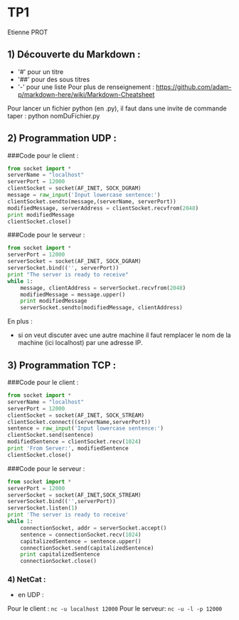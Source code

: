 # TP1
Etienne PROT

## 1) Découverte du Markdown :
- '#' pour un titre
- '##' pour des sous titres
- '-' pour une liste
Pour plus de renseignement :
https://github.com/adam-p/markdown-here/wiki/Markdown-Cheatsheet 

Pour lancer un fichier python (en .py), il faut dans une invite de commande taper : python nomDuFichier.py

## 2) Programmation UDP :

###Code pour le client :
```python
from socket import *
serverName = "localhost"
serverPort = 12000
clientSocket = socket(AF_INET, SOCK_DGRAM)
message = raw_input('Input lowercase sentence:')
clientSocket.sendto(message,(serverName, serverPort))
modifiedMessage, serverAddress = clientSocket.recvfrom(2048)
print modifiedMessage
clientSocket.close()
```

###Code pour le serveur :
```python
from socket import *
serverPort = 12000
serverSocket = socket(AF_INET, SOCK_DGRAM)
serverSocket.bind(('', serverPort))
print "The server is ready to receive"
while 1:
	message, clientAddress = serverSocket.recvfrom(2048)
	modifiedMessage = message.upper()
	print modifiedMessage
	serverSocket.sendto(modifiedMessage, clientAddress)
```

En plus : 
- si on veut discuter avec une autre machine il faut remplacer le nom de la machine (ici localhost) par une adresse IP.

## 3) Programmation TCP :

###Code pour le client :
```python
from socket import *
serverName = "localhost"
serverPort = 12000
clientSocket = socket(AF_INET, SOCK_STREAM)
clientSocket.connect((serverName,serverPort))
sentence = raw_input('Input lowercase sentence:')
clientSocket.send(sentence)
modifiedSentence = clientSocket.recv(1024)
print 'From Server:', modifiedSentence
clientSocket.close()
```

###Code pour le serveur :
```python
from socket import *
serverPort = 12000
serverSocket = socket(AF_INET,SOCK_STREAM)
serverSocket.bind(('',serverPort))
serverSocket.listen(1)
print 'The server is ready to receive'
while 1:
	connectionSocket, addr = serverSocket.accept()
	sentence = connectionSocket.recv(1024)
	capitalizedSentence = sentence.upper()
	connectionSocket.send(capitalizedSentence)
	print capitalizedSentence
	connectionSocket.close()
```
### 4) NetCat : 

- en UDP :

Pour le client : ```nc -u localhost 12000```
Pour le serveur: ```nc -u -l -p 12000```

